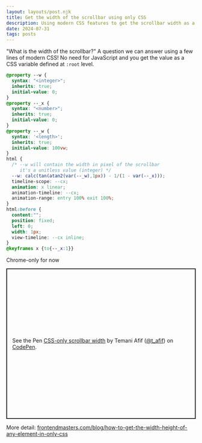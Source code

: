 ```yaml
---
layout: layouts/post.njk
title: Get the width of the scrollbar using only CSS
description: Using modern CSS features to get the scrollbar width as a CSS variable
date: 2024-07-31
tags: posts
---
```


"What is the width of the scrollbar?" A question we can answer using a few lines of modern CSS! No need for JavaScript and you get the value as a CSS variable defined at `:root` level. 

```css
@property --w {
  syntax: "<integer>";
  inherits: true;
  initial-value: 0; 
}
@property --_x {
  syntax: "<number>";
  inherits: true;
  initial-value: 0; 
}
@property --_w {
  syntax: '<length>';
  inherits: true;
  initial-value: 100vw; 
}
html {
  /* --w will contain the width in pixel of the scrollbar 
     it's a unitless value (integer) */
  --w: calc(tan(atan2(var(--_w),1px)) - 1/(1 - var(--_x)));
  timeline-scope: --cx;
  animation: x linear;
  animation-timeline: --cx;
  animation-range: entry 100% exit 100%;
}
html:before {
  content:"";
  position: fixed;
  left: 0;
  width: 1px;
  view-timeline: --cx inline;
}
@keyframes x {to{--_x:1}}

```

Chrome-only for now

<p class="codepen" data-height="400" data-default-tab="result" data-slug-hash="rNEjyNj" data-pen-title="CSS-only scrollbar width" data-preview="true" data-user="t_afif" style="height: 400px; box-sizing: border-box; display: flex; align-items: center; justify-content: center; border: 2px solid; margin: 1em 0; padding: 1em;">
  <span>See the Pen <a href="https://codepen.io/t_afif/pen/rNEjyNj">
  CSS-only scrollbar width</a> by Temani Afif (<a href="https://codepen.io/t_afif">@t_afif</a>)
  on <a href="https://codepen.io">CodePen</a>.</span>
</p>
<script async src="https://cpwebassets.codepen.io/assets/embed/ei.js"></script>

More detail: [frontendmasters.com/blog/how-to-get-the-width-height-of-any-element-in-only-css](https://frontendmasters.com/blog/how-to-get-the-width-height-of-any-element-in-only-css/)